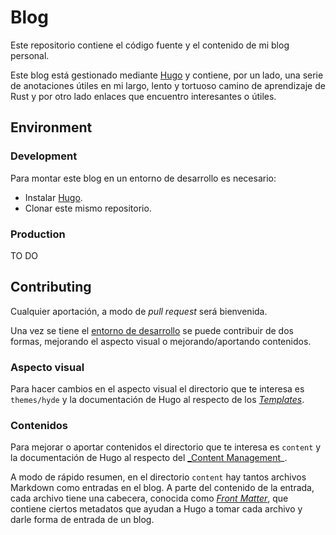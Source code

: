 # Blog

Este repositorio contiene el código fuente y el contenido de mi blog personal.

Este blog está gestionado mediante [Hugo](https://gohugo.io) y contiene, por un lado, una serie de anotaciones útiles en mi largo, lento y tortuoso camino de aprendizaje de Rust y por otro lado enlaces que encuentro interesantes o útiles.

## Environment

### Development

Para montar este blog en un entorno de desarrollo es necesario:

* Instalar [Hugo](https://gohugo.io/getting-started/installing/).
* Clonar este mismo repositorio.

### Production

TO DO

## Contributing

Cualquier aportación, a modo de _pull request_ será bienvenida.

Una vez se tiene el [entorno de desarrollo](#Development) se puede contribuir de dos formas, mejorando el aspecto visual o mejorando/aportando contenidos.

### Aspecto visual

Para hacer cambios en el aspecto visual el directorio que te interesa es `themes/hyde` y la documentación de Hugo al respecto de los _[Templates](https://gohugo.io/templates/)_.

### Contenidos

Para mejorar o aportar contenidos el directorio que te interesa es `content` y la documentación de Hugo al respecto del [_Content Management](https://gohugo.io/content-management/)_.

A modo de rápido resumen, en el directorio `content` hay tantos archivos Markdown como entradas en el blog. A parte del contenido de la entrada, cada archivo tiene una cabecera, conocida como _[Front Matter](https://gohugo.io/content-management/front-matter/)_, que contiene ciertos metadatos que ayudan a Hugo a tomar cada archivo y darle forma de entrada de un blog.
